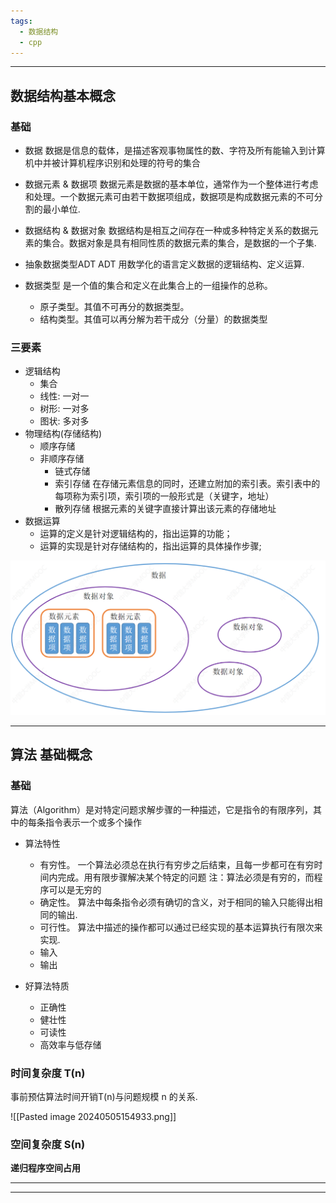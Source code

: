 ```yaml
---
tags:
  - 数据结构
  - cpp
---
```

---
## 数据结构基本概念

### 基础

- 数据
    数据是信息的载体，是描述客观事物属性的数、字符及所有能输入到计算机中并被计算机程序识别和处理的符号的集合

- 数据元素 & 数据项
    数据元素是数据的基本单位，通常作为一个整体进行考虑和处理。一个数据元素可由若干数据项组成，数据项是构成数据元素的不可分割的最小单位.

- 数据结构 & 数据对象 
    数据结构是相互之间存在一种或多种特定关系的数据元素的集合。数据对象是具有相同性质的数据元素的集合，是数据的一个子集.

- 抽象数据类型ADT
    ADT 用数学化的语言定义数据的逻辑结构、定义运算.

- 数据类型
    是一个值的集合和定义在此集合上的一组操作的总称。
    - 原子类型。其值不可再分的数据类型。
    - 结构类型。其值可以再分解为若干成分（分量）的数据类型

### 三要素
- 逻辑结构
    - 集合
    - 线性: 一对一
    - 树形: 一对多
    - 图状: 多对多
- 物理结构(存储结构)
    - 顺序存储
    - 非顺序存储
        - 链式存储
        - 索引存储
            在存储元素信息的同时，还建立附加的索引表。索引表中的每项称为索引项，索引项的一般形式是（关键字，地址）
        - 散列存储
            根据元素的关键字直接计算出该元素的存储地址
- 数据运算
    - 运算的定义是针对逻辑结构的，指出运算的功能；
    - 运算的实现是针对存储结构的，指出运算的具体操作步骤;



![](pic/数据.png)

---
## 算法 基础概念

### 基础
算法（Algorithm）是对特定问题求解步骤的一种描述，它是指令的有限序列，其中的每条指令表示一个或多个操作

- 算法特性
	- 有穷性。
		一个算法必须总在执行有穷步之后结束，且每一步都可在有穷时间内完成。用有限步骤解决某个特定的问题
		注：算法必须是有穷的，而程序可以是无穷的
	- 确定性。
		算法中每条指令必须有确切的含义，对于相同的输入只能得出相同的输出.
	- 可行性。
		算法中描述的操作都可以通过已经实现的基本运算执行有限次来实现.
	- 输入
	- 输出

- 好算法特质
	- 正确性
	- 健壮性
	- 可读性
	- 高效率与低存储

### 时间复杂度 T(n)
事前预估算法时间开销T(n)与问题规模 n 的关系.

![[Pasted image 20240505154933.png]]


### 空间复杂度 S(n)

**递归程序空间占用**



---






---

